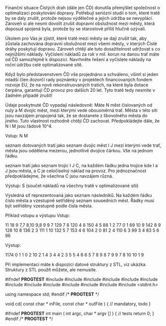 Finanční situace Čistých drah (dále jen ČD) donutila přemýšlet společnost o optimalizaci poskytování dopravy. Potřebují seriózní studii o tom, které tratě by se daly zrušit, protože nejsou výdělečné a jejich údržba se nevyplácí. Zároveň si ale nesmí dovolit zrušit dopravní obslužnost mezi městy, která doposud spojená byla, protože by se starostové příliš hlučně ozývali.

Úkolem pro Vás je zjistit, které tratě mezi městy se dají zrušit tak, aby zůstala zachována dopravní obslužnost mezi všemi městy, v kterých Čisté dráhy poskytují dopravu. Zároveň chtějí ale tuto dosažitelnost udržovat s co nejnižšími náklady. Vyčíslení nákladů za rok v mil. korun na danou trať máte od ČD samozřejmě k dispozici. Navrhněte řešení a vyčíslete náklady na roční údržbu celé optimalizované sítě.

Když bylo představenstvem ČD vše projednáno a schváleno, všiml si jeden mladší člen dozorčí rady poznámky v projektech financovaných fondem rozvoje EU, že na nově rekonstruovaných tratích, na které byla dotace čerpána, garantují ČD provoz pro dalších 20 let. Tyto tratě tedy nesmíte v žádném případě zrušit!

Údaje poskytnuté ČD vypadají následovně: Máte N měst číslovaných od nuly a M dvojic měst, mezi kterými vede obousměrná trať. Města v této síti jsou navzájem propojená tak, že se dostanete z libovolného města do jiného. Tuto vlastnost rozhodně chtějí ČD zachovat. Předpokládejte dále, že N i M jsou řádově 10^4.

Vstup:
N M

seznam dotovaných tratí jako seznam dvojic měst I J mezi kterými vede trať, města jsou oddělena mezerou, jednotlivé dvojice čárkou. Vše na jednom řádku.

seznam tratí jako seznam trojic I J C, na každém řádku jedna trojice kde I a J jsou města, a C je celočíselný náklad na provoz. Pro jednoznačnost předpokládejme, že všechna C jsou navzájem různá.

Výstup:
S (součet nákladů na všechny tratě v optimalizované síti)

Výsledná síť reprezentovaná jako seznam následníků. Na každém řádku číslo města a vzestupně setříděný seznam sousedních měst. Řádky musí být setříděny vzestupně podle čísla města.

Příklad vstupu a výstupu
Vstup: 

11 18 
9 7,7 8,10 9,8 9 
9 7 129 
7 8 120 
4 8 150 
4 5 88 
1 2 77 
0 1 69 
10 9 142 
8 9 128 
10 8 136 
2 3 111 
1 10 132 
5 7 153 
4 6 104 
2 0 81 
2 4 110 
6 3 99 
3 4 83 
5 6 96 
 
Výstup:

1174 
0 1 
1 0 2 10 
2 1 4 
3 4 
4 2 3 5 
5 4 6 
6 5 
7 8 9 
8 7 9 
9 7 8 10 
10 1 9 

Při implementaci máte k dispozici datové struktury z STL, viz ukázka. Struktury z STL použít můžete, ale nemusíte.

#ifndef __PROGTEST__
#include <cstdio>
#include <cstdlib>
#include <cstring>
#include <string>
#include <iostream>
#include <fstream>
#include <map>
#include <vector>
#include <algorithm>
#include <set>
#include <queue>
#include <list>
#include <stdint.h>

using namespace std;
#endif /* __PROGTEST__ */

void cd( const char * inFile, const char * outFile )
 {
   // mandatory, todo
 }


#ifndef __PROGTEST__
int main ( int argc, char * argv [] )
 {
   // tests
   return 0;
 }
#endif /* __PROGTEST__ */
